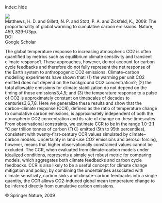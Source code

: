 index: hide

<div class="Citation">
    <div class="Citation-thumb CitationThumb-linked"  data-href="https://doi.org/10.1038/nature08047">
      <img src="https://static.claimspace.cloud/climate-study-static/refs/thumbs/10/Matthews_et_al_2009-thumb.png" />
    </div>

  <div class="Citation-body">
    <div class="Citation-text">Matthews, H. D. and Gillett, N. P. and Stott, P. A. and Zickfeld, K., 2009: The proportionality of global warming to cumulative carbon emissions. <span class="Article-journal">Nature, </span><span class="Article-volume">459, </span>829-U3pp.</div>
    <div class="Citation-links">
      <div class="CitationLink" data-href="https://doi.org/10.1038/nature08047">
        <div class="CitationLink-icon CitationLink-Doi"></div>
        <div class="CitationLink-text">DOI</div>
      </div>
      <div class="CitationLink" data-href="https://scholar.google.com/scholar?q=10.1038/nature08047">
        <div class="CitationLink-icon CitationLink-Scholar"></div>
        <div class="CitationLink-text">Google Scholar</div>
      </div>
    </div>
  </div>
</div>

The global temperature response to increasing atmospheric CO2 is often quantified by metrics such as equilibrium climate sensitivity and transient climate response1. These approaches, however, do not account for carbon cycle feedbacks and therefore do not fully represent the net response of the Earth system to anthropogenic CO2 emissions. Climate–carbon modelling experiments have shown that: (1) the warming per unit CO2 emitted does not depend on the background CO2 concentration2; (2) the total allowable emissions for climate stabilization do not depend on the timing of those emissions3,4,5; and (3) the temperature response to a pulse of CO2 is approximately constant on timescales of decades to centuries3,6,7,8. Here we generalize these results and show that the carbon–climate response (CCR), defined as the ratio of temperature change to cumulative carbon emissions, is approximately independent of both the atmospheric CO2 concentration and its rate of change on these timescales. From observational constraints, we estimate CCR to be in the range 1.0–2.1 °C per trillion tonnes of carbon (Tt C) emitted (5th to 95th percentiles), consistent with twenty-first-century CCR values simulated by climate–carbon models. Uncertainty in land-use CO2 emissions and aerosol forcing, however, means that higher observationally constrained values cannot be excluded. The CCR, when evaluated from climate–carbon models under idealized conditions, represents a simple yet robust metric for comparing models, which aggregates both climate feedbacks and carbon cycle feedbacks. CCR is also likely to be a useful concept for climate change mitigation and policy; by combining the uncertainties associated with climate sensitivity, carbon sinks and climate–carbon feedbacks into a single quantity, the CCR allows CO2-induced global mean temperature change to be inferred directly from cumulative carbon emissions.

<div class="Citation-copy">
&copy; Springer Nature, 2009
</div>